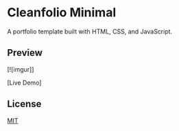 # Cleanfolio Minimal

A portfolio template built with HTML, CSS, and JavaScript.

## Preview

[![imgur]]

[Live Demo]

## License

[MIT](https://choosealicense.com/licenses/mit/)
